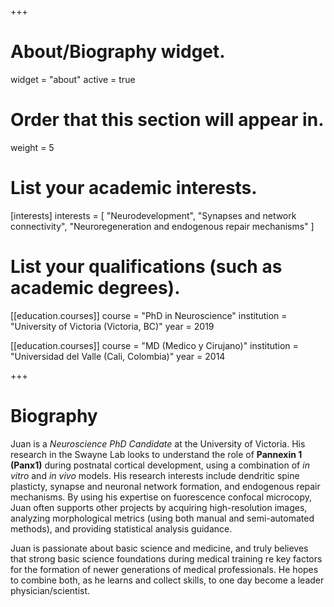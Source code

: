 +++
# About/Biography widget.
widget = "about"
active = true

# Order that this section will appear in.
weight = 5

# List your academic interests.
[interests]
  interests = [
    "Neurodevelopment",
    "Synapses and network connectivity",
    "Neuroregeneration and endogenous repair mechanisms"
  ]
# List your qualifications (such as academic degrees).
[[education.courses]]
  course = "PhD in Neuroscience"
  institution = "University of Victoria (Victoria, BC)"
  year = 2019

[[education.courses]]
  course = "MD (Medico y Cirujano)"
  institution = "Universidad del Valle (Cali, Colombia)"
  year = 2014
 
+++

# Biography

Juan is a _Neuroscience PhD Candidate_ at the University of Victoria. His research in the Swayne Lab looks to understand the role of **Pannexin 1 (Panx1)** during postnatal cortical development, using a combination of _in vitro_ and _in vivo_ models. His research interests include dendritic spine plasticty, synapse and neuronal network formation, and endogenous repair mechanisms. By using his expertise on fuorescence confocal microcopy, Juan often supports other projects by acquiring high-resolution images, analyzing morphological metrics (using both manual and semi-automated methods), and providing statistical analysis guidance.

Juan is passionate about basic science and medicine, and truly believes that strong basic science foundations during medical training re key factors for the formation of newer generations of medical professionals. He hopes to combine both, as he learns and collect skills, to one day become a leader physician/scientist. 
